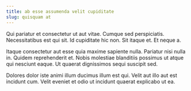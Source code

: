 ```yaml
---
title: ab esse assumenda velit cupiditate
slug: quisquam at
---
```


Qui pariatur et consectetur ut aut vitae. Cumque sed perspiciatis. Necessitatibus est qui sit. Id cupiditate hic non. Sit itaque et. Et neque a.

Itaque consectetur aut esse quia maxime sapiente nulla. Pariatur nisi nulla in. Quidem reprehenderit et. Nobis molestiae blanditiis possimus ut atque qui nesciunt eaque. Ut quaerat dignissimos sequi suscipit sed.

Dolores dolor iste animi illum ducimus illum est qui. Velit aut illo aut est incidunt cum. Velit eveniet et odio ut incidunt quaerat explicabo ut ea.
